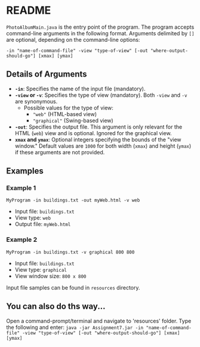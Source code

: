 # README

`PhotoAlbumMain.java` is the entry point of the program. The program accepts command-line arguments in the following format. Arguments delimited by `[]` are optional, depending on the command-line options:

`-in "name-of-command-file" -view "type-of-view" [-out "where-output-should-go"] [xmax] [ymax]`


## Details of Arguments
- **`-in`**: Specifies the name of the input file (mandatory).
- **`-view` or `-v`**: Specifies the type of view (mandatory). Both `-view` and `-v` are synonymous.
  - Possible values for the type of view:
    - `"web"` (HTML-based view)
    - `"graphical"` (Swing-based view)
- **`-out`**: Specifies the output file. This argument is only relevant for the HTML (`web`) view and is optional. Ignored for the graphical view.
- **`xmax` and `ymax`**: Optional integers specifying the bounds of the "view window." Default values are `1000` for both width (`xmax`) and height (`ymax`) if these arguments are not provided.

## Examples
### Example 1
`MyProgram -in buildings.txt -out myWeb.html -v web`

- Input file: `buildings.txt`
- View type: `web`
- Output file: `myWeb.html`

### Example 2
`MyProgram -in buildings.txt -v graphical 800 800`

- Input file: `buildings.txt`
- View type: `graphical`
- View window size: `800 x 800`

Input file samples can be found in `resources` directory. 

## You can also do ths way...
Open a command-prompt/terminal and navigate to 'resources' folder. Type the following and enter:
`java -jar Assignment7.jar -in "name-of-command-file" -view "type-of-view" [-out "where-output-should-go"] [xmax] [ymax]`


